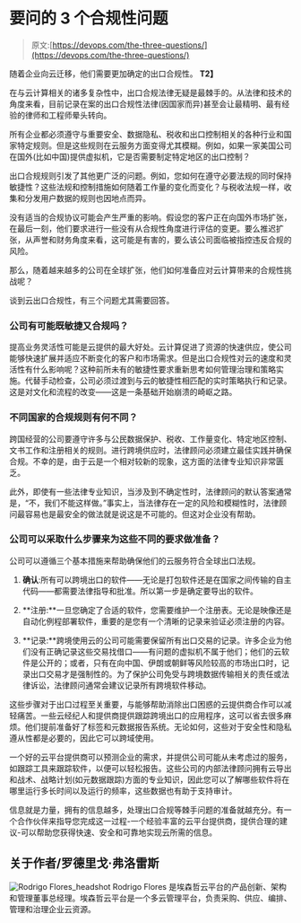 # 要问的 3 个合规性问题

> 原文:[https://devops.com/the-three-questions/](https://devops.com/the-three-questions/)

随着企业向云迁移，他们需要更加确定的出口合规性。 **T2】**

在与云计算相关的诸多复杂性中，出口合规法律无疑是最棘手的。从法律和技术的角度来看，目前记录在案的出口合规性法律(因国家而异)甚至会让最精明、最有经验的律师和工程师晕头转向。

所有企业都必须遵守与重要安全、数据隐私、税收和出口控制相关的各种行业和国家特定规则。但是这些规则在云服务方面变得尤其模糊。例如，如果一家美国公司在国外(比如中国)提供虚拟机，它是否需要制定特定地区的出口控制？

出口合规规则引发了其他更广泛的问题。例如，您如何在遵守必要法规的同时保持敏捷性？这些法规和控制措施如何随着工作量的变化而变化？与税收法规一样，收集和分发用户数据的规则也因地点而异。

没有适当的合规协议可能会产生严重的影响。假设您的客户正在向国外市场扩张，在最后一刻，他们要求进行一些没有从合规性角度进行评估的变更。要么推迟扩张，从声誉和财务角度来看，这可能是有害的，要么该公司面临被指控违反合规的风险。

那么，随着越来越多的公司在全球扩张，他们如何准备应对云计算带来的合规性挑战呢？

谈到云出口合规性，有三个问题尤其需要回答。

### 公司有可能既敏捷又合规吗？

提高业务灵活性可能是云提供的最大好处。云计算促进了资源的快速供应，使公司能够快速扩展并适应不断变化的客户和市场需求。但是出口合规性对云的速度和灵活性有什么影响呢？这种前所未有的敏捷性要求重新思考如何管理治理和策略实施。代替手动检查，公司必须过渡到与云的敏捷性相匹配的实时策略执行和记录。这是对文化和流程的改变——这是一条基础开始崩溃的崎岖之路。

### 不同国家的合规规则有何不同？

跨国经营的公司要遵守许多与公民数据保护、税收、工作量变化、特定地区控制、文书工作和注册相关的规则。进行跨境供应时，法律顾问必须建立最佳实践并确保合规。不幸的是，由于云是一个相对较新的现象，这方面的法律专业知识非常匮乏。

此外，即使有一些法律专业知识，当涉及到不确定性时，法律顾问的默认答案通常是，“不，我们不能这样做。”事实上，当法律存在一定的风险和模糊性时，法律顾问最容易也是最安全的做法就是说这是不可能的。但这对企业没有帮助。

### 公司可以采取什么步骤来为这些不同的要求做准备？

公司可以遵循三个基本措施来帮助确保他们的云服务符合全球出口法规。

1.  **确认**:所有可以跨境出口的软件——无论是打包软件还是在国家之间传输的自主代码——都需要法律指导和批准。所以第一步是确定要导出的软件。

2.  **注册:**一旦您确定了合适的软件，您需要维护一个注册表。无论是映像还是自动化例程部署软件，重要的是您有一个清晰的记录来验证必须注册的内容。

3.  **记录:**跨境使用云的公司可能需要保留所有出口交易的记录。许多企业为他们没有正确记录这些交易找借口——有问题的虚拟机不属于他们；他们的云软件是公开的；或者，只有在向中国、伊朗或朝鲜等风险较高的市场出口时，记录出口交易才是强制性的。为了保护公司免受与跨境数据传输相关的责任或法律诉讼，法律顾问通常会建议记录所有跨境软件移动。

这些步骤对于出口过程至关重要，与能够帮助消除出口困惑的云提供商合作可以减轻痛苦。一些云经纪人和提供商提供跟踪跨境出口的应用程序，这可以省去很多麻烦。他们提前准备好了标签和元数据报告系统。无论如何，这些对于安全性和隐私遵从性都是必要的，因此它可以跨域使用。

一个好的云平台提供商可以预测企业的需求，并提供公司可能从未考虑过的服务，如跟踪工具来跟踪软件，以便可以轻松报告。这些公司的内部法律顾问拥有云导出和战术、战略计划(如元数据跟踪)方面的专业知识，因此您可以了解哪些软件将在哪里运行多长时间以及运行的频率，这些数据也有助于支持审计。

信息就是力量，拥有的信息越多，处理出口合规等棘手问题的准备就越充分。有一个合作伙伴来指导您完成这一过程-一个经验丰富的云平台提供商，提供合理的建议-可以帮助您获得快速、安全和可靠地实现云所需的信息。

## 关于作者/罗德里戈·弗洛雷斯

![Rodrigo Flores_headshot](../Images/76788c16b5781795b64278ce641f4af0.png) Rodrigo Flores 是埃森哲云平台的产品创新、架构和管理董事总经理。埃森哲云平台是一个多云管理平台，负责采购、供应、编排、管理和治理企业云资源。